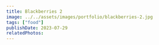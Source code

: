 ```yaml
---
title: Blackberries 2
image: ../../assets/images/portfolio/blackberries-2.jpg
tags: ["food"]
publishDate: 2023-07-29
relatedPhotos:
---
```

